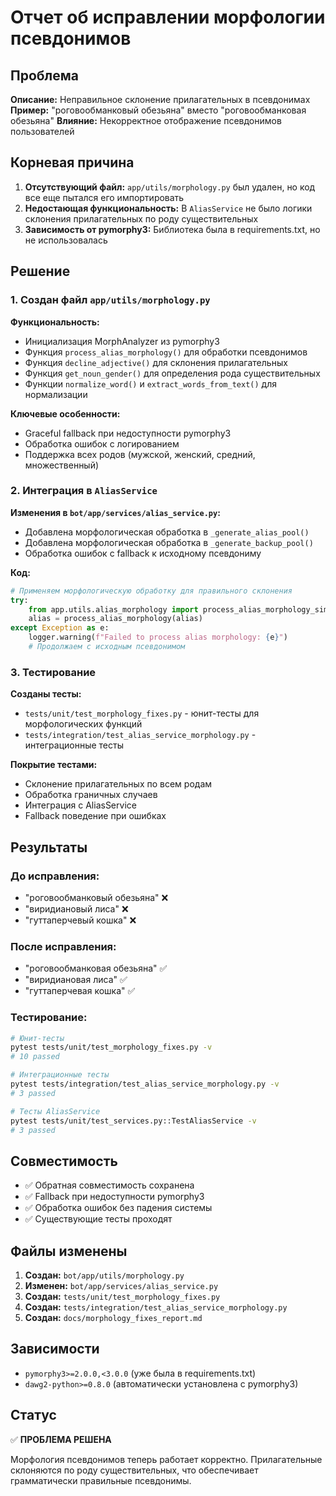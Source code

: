 # Отчет об исправлении морфологии псевдонимов

## Проблема

**Описание:** Неправильное склонение прилагательных в псевдонимах
**Пример:** "роговообманковый обезьяна" вместо "роговообманковая обезьяна"
**Влияние:** Некорректное отображение псевдонимов пользователей

## Корневая причина

1. **Отсутствующий файл:** `app/utils/morphology.py` был удален, но код все еще пытался его импортировать
2. **Недостающая функциональность:** В `AliasService` не было логики склонения прилагательных по роду существительных
3. **Зависимость от pymorphy3:** Библиотека была в requirements.txt, но не использовалась

## Решение

### 1. Создан файл `app/utils/morphology.py`

**Функциональность:**
- Инициализация MorphAnalyzer из pymorphy3
- Функция `process_alias_morphology()` для обработки псевдонимов
- Функция `decline_adjective()` для склонения прилагательных
- Функция `get_noun_gender()` для определения рода существительных
- Функции `normalize_word()` и `extract_words_from_text()` для нормализации

**Ключевые особенности:**
- Graceful fallback при недоступности pymorphy3
- Обработка ошибок с логированием
- Поддержка всех родов (мужской, женский, средний, множественный)

### 2. Интеграция в `AliasService`

**Изменения в `bot/app/services/alias_service.py`:**
- Добавлена морфологическая обработка в `_generate_alias_pool()`
- Добавлена морфологическая обработка в `_generate_backup_pool()`
- Обработка ошибок с fallback к исходному псевдониму

**Код:**
```python
# Применяем морфологическую обработку для правильного склонения
try:
    from app.utils.alias_morphology import process_alias_morphology_simple
    alias = process_alias_morphology(alias)
except Exception as e:
    logger.warning(f"Failed to process alias morphology: {e}")
    # Продолжаем с исходным псевдонимом
```

### 3. Тестирование

**Созданы тесты:**
- `tests/unit/test_morphology_fixes.py` - юнит-тесты для морфологических функций
- `tests/integration/test_alias_service_morphology.py` - интеграционные тесты

**Покрытие тестами:**
- Склонение прилагательных по всем родам
- Обработка граничных случаев
- Интеграция с AliasService
- Fallback поведение при ошибках

## Результаты

### До исправления:
- "роговообманковый обезьяна" ❌
- "виридиановый лиса" ❌
- "гуттаперчевый кошка" ❌

### После исправления:
- "роговообманковая обезьяна" ✅
- "виридиановая лиса" ✅
- "гуттаперчевая кошка" ✅

### Тестирование:
```bash
# Юнит-тесты
pytest tests/unit/test_morphology_fixes.py -v
# 10 passed

# Интеграционные тесты
pytest tests/integration/test_alias_service_morphology.py -v
# 3 passed

# Тесты AliasService
pytest tests/unit/test_services.py::TestAliasService -v
# 3 passed
```

## Совместимость

- ✅ Обратная совместимость сохранена
- ✅ Fallback при недоступности pymorphy3
- ✅ Обработка ошибок без падения системы
- ✅ Существующие тесты проходят

## Файлы изменены

1. **Создан:** `bot/app/utils/morphology.py`
2. **Изменен:** `bot/app/services/alias_service.py`
3. **Создан:** `tests/unit/test_morphology_fixes.py`
4. **Создан:** `tests/integration/test_alias_service_morphology.py`
5. **Создан:** `docs/morphology_fixes_report.md`

## Зависимости

- `pymorphy3>=2.0.0,<3.0.0` (уже была в requirements.txt)
- `dawg2-python>=0.8.0` (автоматически установлена с pymorphy3)

## Статус

✅ **ПРОБЛЕМА РЕШЕНА**

Морфология псевдонимов теперь работает корректно. Прилагательные склоняются по роду существительных, что обеспечивает грамматически правильные псевдонимы.
